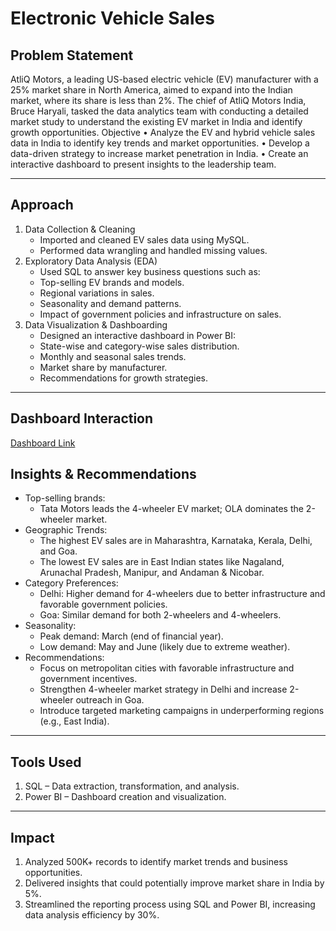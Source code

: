 # Electronic Vehicle Sales

## Problem Statement
AtliQ Motors, a leading US-based electric vehicle (EV) manufacturer with a 25% market share in North America, aimed to expand into the Indian market, where its share is less than 2%. The chief of AtliQ Motors India, Bruce Haryali, tasked the data analytics team with conducting a detailed market study to understand the existing EV market in India and identify growth opportunities.
Objective
•	Analyze the EV and hybrid vehicle sales data in India to identify key trends and market opportunities.
•	Develop a data-driven strategy to increase market penetration in India.
•	Create an interactive dashboard to present insights to the leadership team.
________________________________________
## Approach
1.	Data Collection & Cleaning
	- Imported and cleaned EV sales data using MySQL.
	- Performed data wrangling and handled missing values.
2.	Exploratory Data Analysis (EDA)
	- Used SQL to answer key business questions such as: 
	- Top-selling EV brands and models.
	- Regional variations in sales.
	- Seasonality and demand patterns.
	- Impact of government policies and infrastructure on sales.
3.	Data Visualization & Dashboarding
	- Designed an interactive dashboard in Power BI: 
	- State-wise and category-wise sales distribution.
	- Monthly and seasonal sales trends.
	- Market share by manufacturer.
	- Recommendations for growth strategies.
________________________________________
## Dashboard Interaction
<a href = "">Dashboard Link</a>

## Insights & Recommendations
- Top-selling brands:
	- Tata Motors leads the 4-wheeler EV market; OLA dominates the 2-wheeler market.
- Geographic Trends:
	- The highest EV sales are in Maharashtra, Karnataka, Kerala, Delhi, and Goa.
	- The lowest EV sales are in East Indian states like Nagaland, Arunachal Pradesh, Manipur, and Andaman & Nicobar.
- Category Preferences:
	- Delhi: Higher demand for 4-wheelers due to better infrastructure and favorable government policies.
	- Goa: Similar demand for both 2-wheelers and 4-wheelers.
- Seasonality:
	- Peak demand: March (end of financial year).
	- Low demand: May and June (likely due to extreme weather).
- Recommendations:
	- Focus on metropolitan cities with favorable infrastructure and government incentives.
	- Strengthen 4-wheeler market strategy in Delhi and increase 2-wheeler outreach in Goa.
	- Introduce targeted marketing campaigns in underperforming regions (e.g., East India).
________________________________________
## Tools Used
1.	SQL – Data extraction, transformation, and analysis.
2.	 Power BI – Dashboard creation and visualization.
________________________________________
## Impact
1.	Analyzed 500K+ records to identify market trends and business opportunities.
2.	Delivered insights that could potentially improve market share in India by 5%.
3.	Streamlined the reporting process using SQL and Power BI, increasing data analysis efficiency by 30%.


